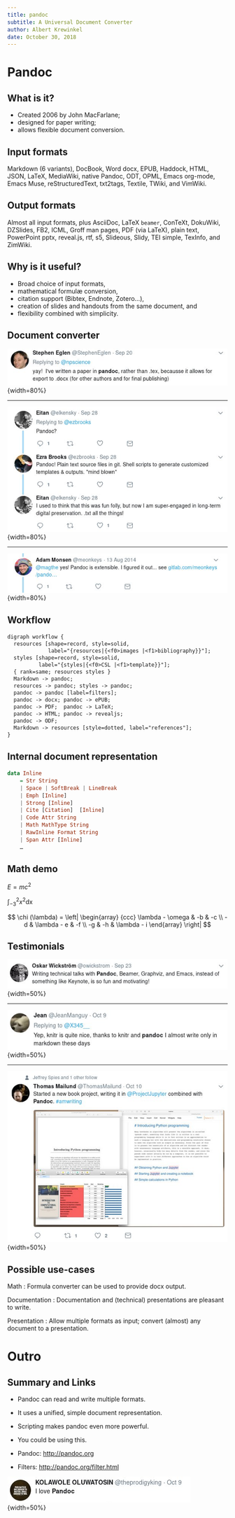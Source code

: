```yaml
---
title: pandoc
subtitle: A Universal Document Converter
author: Albert Krewinkel
date: October 30, 2018
---
```


# Pandoc

## What is it?

- Created 2006 by John MacFarlane;
- designed for paper writing;
- allows flexible document conversion.

## Input formats

Markdown (6 variants), DocBook, Word docx, EPUB, Haddock, HTML,
JSON, LaTeX, MediaWiki, native Pandoc, ODT, OPML, Emacs org-mode,
Emacs Muse, reStructuredText, txt2tags, Textile, TWiki, and
VimWiki.

## Output formats

Almost all input formats, plus AsciiDoc, LaTeX `beamer`, ConTeXt,
DokuWiki, DZSlides, FB2, ICML, Groff man pages, PDF (via LaTeX),
plain text, PowerPoint pptx, reveal.js, rtf, s5, Slideous, Slidy,
TEI simple, TexInfo, and ZimWiki.

## Why is it useful?

- Broad choice of input formats,
- mathematical formulæ conversion,
- citation support (Bibtex, Endnote, Zotero…),
- creation of slides and handouts from the same document, and
- flexibility combined with simplicity.

## Document converter

![format conversion](images/twitter-pandoc-paper.jpg){width=80%}

- - - - - - -

![Templating Engine](images/twitter-preservation.jpg){width=80%}

- - - - - - -

![Extensibility](images/twitter-pandoc-extensible.jpg){width=80%}

## Workflow

``` {#pandoc-workflow .dot .process}
digraph workflow {
  resources [shape=record, style=solid,
             label="{resources|{<f0>images |<f1>bibliography}}"];
  styles [shape=record, style=solid,
          label="{styles|{<f0>CSL |<f1>template}}"];
  { rank=same; resources styles }
  Markdown -> pandoc;
  resources -> pandoc; styles -> pandoc;
  pandoc -> pandoc [label=filters];
  pandoc -> docx; pandoc -> ePUB;
  pandoc -> PDF;  pandoc -> LaTeX;
  pandoc -> HTML; pandoc -> revealjs;
  pandoc -> ODF;
  Markdown -> resources [style=dotted, label="references"];
}
```

## Internal document representation

``` haskell
data Inline
    = Str String
    | Space | SoftBreak | LineBreak
    | Emph [Inline]
    | Strong [Inline]
    | Cite [Citation]  [Inline]
    | Code Attr String
    | Math MathType String
    | RawInline Format String
    | Span Attr [Inline]
    …
```

## Math demo

$E = mc^2$

$\int_{-3}^2 x^2 \mathrm{dx}$

$$
\chi (\lambda) = \left| \begin{array} {ccc}
\lambda - \omega &           -b &           -c \\
             -d  &  \lambda - e &           -f \\
             -g  &  -h          &  \lambda - i
\end{array} \right|
$$

## Testimonials

![Presentations](./images/twitter-motivating-presentations.jpg){width=50%}

- - - - - - - -

![RStudio / knitr](images/knitr-pandoc.jpg){width=50%}

- - - - - - - -

![Jupyter](images/twitter-jupyter.jpg){width=50%}

## Possible use-cases

Math
:   Formula converter can be used to provide docx output.

Documentation
:   Documentation and (technical) presentations are pleasant to
    write.

Presentation
:   Allow multiple formats as input; convert (almost) any
    document to a presentation.

# Outro

## Summary and Links
- Pandoc can read and write multiple formats.
- It uses a unified, simple document representation.
- Scripting makes pandoc even more powerful.
- You could be using this.

- Pandoc: <http://pandoc.org>
- Filters: <http://pandoc.org/filter.html>

![](images/love-pandoc.jpg){width=50%}
